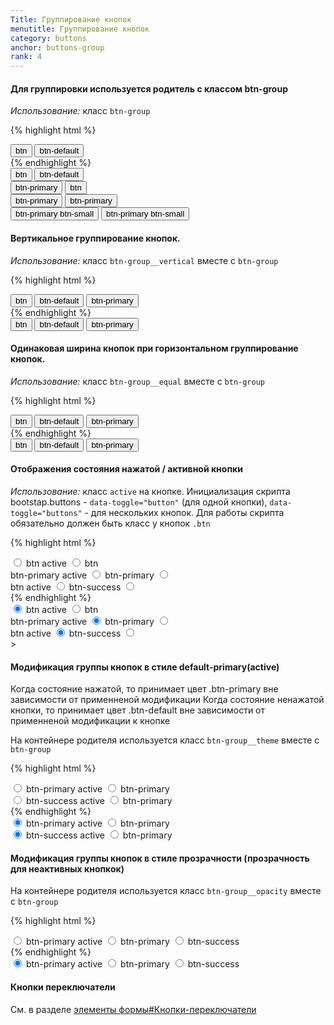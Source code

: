 ```yaml
---
Title: Группирование кнопок
menutitle: Группирование кнопок
category: buttons
anchor: buttons-group
rank: 4
---
```



#### Для группировки используется родитель с классом btn-group

_Использование:_ класс `btn-group`

{% highlight html %}
<div class="btn-group">
  <button class="btn">btn</button>
  <button class="btn-default">btn-default</button>
</div>
{% endhighlight %}
<div class="bs-docs-example">
  <div class="btn-group mr-20">
    <button class="btn">btn</button>
    <button class="btn-default">btn-default</button>
  </div>

  <div class="btn-group mr-20">
    <button class="btn-primary">btn-primary</button>
    <button class="btn">btn</button>
  </div>

  <div class="btn-group mr-20">
    <button class="btn-primary">btn-primary</button>
    <button class="btn-primary">btn-primary</button>
  </div>

  <div class="btn-group">
    <button class="btn-primary btn-small">btn-primary btn-small</button>
    <button class="btn-primary btn-small">btn-primary btn-small</button>
  </div>
</div>


#### Вертикальное группирование кнопок.
_Использование:_ класс `btn-group__vertical` вместе с `btn-group`

{% highlight html %}
<div class="btn-group btn-group__vertical">
  <button class="btn">btn</button>
  <button class="btn-default">btn-default</button>
  <button class="btn-primary">btn-primary</button>
</div>
{% endhighlight %}
<div class="bs-docs-example">
  <div class="btn-group btn-group__vertical">
    <button class="btn">btn</button>
    <button class="btn-default">btn-default</button>
    <button class="btn-primary">btn-primary</button>
  </div>
</div>

#### Одинаковая ширина кнопок при горизонтальном группирование кнопок.
_Использование:_ класс `btn-group__equal` вместе с `btn-group`

{% highlight html %}
<div class="btn-group btn-group__equal w-100p">
  <button class="btn">btn</button>
  <button class="btn-default">btn-default</button>
  <button class="btn-primary">btn-primary</button>
</div>
{% endhighlight %}
<div class="bs-docs-example">
  <div class="btn-group btn-group__equal w-100p">
    <button class="btn">btn</button>
    <button class="btn-default">btn-default</button>
    <button class="btn-primary">btn-primary</button>
  </div>
</div>

#### Отображения состояния нажатой / активной кнопки
_Использование:_ класс `active` на кнопке. 
Инициализация скрипта bootstap.buttons - `data-toggle="button"` (для одной кнопки),
`data-toggle="buttons"` - для нескольких кнопок.
Для работы скрипта обязательно должен быть класс у кнопок `.btn`

{% highlight html %}
  <div class="btn-group" data-toggle="buttons">
    <label class="btn active">
      <input type="radio" name="options1" id="option1" checked>
      btn active
    </label>
    <label class="btn">
      <input type="radio" name="options1" id="option2">
      btn
    </label>
  </div>

  <div class="btn-group" data-toggle="buttons">
    <label class="btn btn-primary active">
      btn-primary active
      <input type="radio" name="options2" id="option1" checked>
    </label>
    <label class="btn btn-primary">
      btn-primary
      <input type="radio" name="options2" id="option2">
    </label>
  </div>

  <div class="btn-group" data-toggle="buttons">
    <label class="btn active">
      btn active
      <input type="radio" name="options3" id="option1" checked>
    </label>
    <label class="btn btn-success">
      btn-success
      <input type="radio" name="options3" id="option2">
    </label>
  </div>
{% endhighlight %}
<div class="bs-docs-example">
  <div class="btn-group mr-20" data-toggle="buttons">
    <label class="btn active">
      <input type="radio" name="options1" id="option11" checked>
      btn active
    </label>
    <label class="btn">
      <input type="radio" name="options1" id="option12">
      btn
    </label>
  </div>
  
  <div class="btn-group mr-20" data-toggle="buttons">
    <label class="btn btn-primary active">
      btn-primary active
      <input type="radio" name="options2" id="option21" checked>
    </label>
    <label class="btn btn-primary">
      btn-primary
      <input type="radio" name="options2" id="option22">
    </label>
  </div>

  <div class="btn-group" data-toggle="buttons">
    <label class="btn active">
      btn active
      <input type="radio" name="options3" id="option31" checked>
    </label>
    <label class="btn btn-success">
      btn-success
      <input type="radio" name="options3" id="option32">
    </label>
  </div>>
</div>

#### Модификация группы кнопок в стиле default-primary(active)
Когда состояние нажатой, то принимает цвет .btn-primary вне зависимости от применненой модификации
Когда состояние ненажатой кнопки, то принимает цвет .btn-default вне зависимости от применненой модификации к кнопке

На контейнере родителя используется класс `btn-group__theme` вместе с `btn-group`

{% highlight html %}
  <div class="btn-group btn-group__theme">
    <label class="btn btn-primary active">
      <input type="radio" name="options4" id="option41" checked>
      btn-primary active
    </label>
    <label class="btn btn-primary">
        <input type="radio" name="options4" id="option42">
        btn-primary
    </label>
  </div>
  <div class="btn-group btn-group__theme">
    <label class="btn btn-success active">
        <input type="radio" name="options5" id="option51" checked>
        btn-success active
    </label>
    <label class="btn btn-primary">
        <input type="radio" name="options5" id="option52">
        btn-primary
    </label>
  </div>
{% endhighlight %}
<div class="bs-docs-example">
  <div class="btn-group btn-group__theme mr-20">
    <label class="btn btn-primary active">
      <input type="radio" name="options4" id="option41" checked>
      btn-primary active
    </label>
    <label class="btn btn-primary">
        <input type="radio" name="options4" id="option42">
        btn-primary
    </label>
  </div>
  <div class="btn-group btn-group__theme">
    <label class="btn btn-success active">
        <input type="radio" name="options5" id="option51" checked>
        btn-success active
    </label>
    <label class="btn btn-primary">
        <input type="radio" name="options5" id="option52">
        btn-primary
    </label>
  </div>
</div>

#### Модификация группы кнопок в стиле прозрачности (прозрачность для неактивных кнопкок)

На контейнере родителя используется класс `btn-group__opacity` вместе с `btn-group`

{% highlight html %}
<div class="btn-group btn-group__opacity" data-toggle="buttons">
  <label class="btn btn-primary active">
    <input type="radio" name="options6" id="option62" checked>
    btn-primary active
  </label>
  <label class="btn btn-primary"> 
    <input type="radio" name="options6" id="option62">
    btn-primary
  </label>
  <label class="btn btn-success">
    <input type="radio" name="options6" id="option63">
    btn-success
  </label>
</div>
{% endhighlight %}
<div class="bs-docs-example">
  <div class="btn-group btn-group__opacity" data-toggle="buttons">
    <label class="btn btn-primary active">
      <input type="radio" name="options6" id="option62" checked>
      btn-primary active
    </label>
    <label class="btn btn-primary"> 
      <input type="radio" name="options6" id="option62">
      btn-primary
    </label>
    <label class="btn btn-success">
      <input type="radio" name="options6" id="option63">
      btn-success
    </label>
  </div>
</div>


#### Кнопки переключатели
См. в разделе <a href="/forms.html#radiobtn-item">элементы формы#Кнопки-переключатели</a>